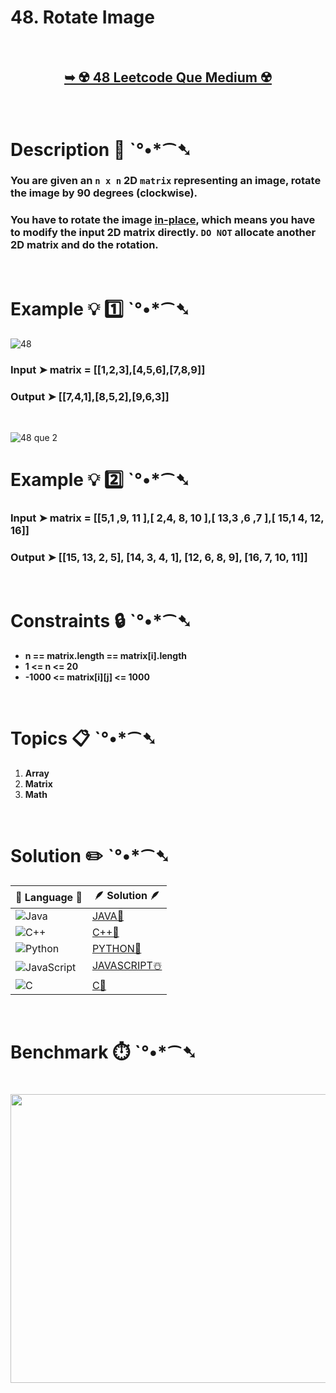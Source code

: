 # 48. Rotate Image


</br>

<h2 align="center"> 

<a href="https://leetcode.com/problems/rotate-image/description/"><strong>➥ ☢️ 48 Leetcode Que Medium ☢️ </strong></a>
</h2>

</br> 

# Description 📜 ˋ°•*⁀➷

### You are given an `n x n` 2D `matrix` representing an image, rotate the image by 90 degrees (clockwise).

### You have to rotate the image [in-place](https://en.wikipedia.org/wiki/In-place_algorithm), which means you have to modify the input 2D matrix directly. `DO NOT` allocate another 2D matrix and do the rotation.

 
</br>

# Example 💡 1️⃣ ˋ°•*⁀➷

![48](https://github.com/Prakhar-002/LEETCODE/assets/136890202/3d5567eb-8023-4c6f-8aa9-e4c5f243fc2b)

  ### Input ➤  matrix = [[1,2,3],[4,5,6],[7,8,9]]

  ### Output  ➤  [[7,4,1],[8,5,2],[9,6,3]]

</br>

![48 que 2](https://github.com/Prakhar-002/LEETCODE/assets/136890202/5ee0e6e1-93ed-476c-a17c-627825db60f1)

# Example 💡 2️⃣ ˋ°•*⁀➷

  ### Input ➤ matrix = [[5,1 ,9, 11 ],[ 2,4, 8, 10 ],[ 13,3 ,6 ,7 ],[ 15,1 4, 12, 16]]

  ### Output  ➤ [[15, 13, 2, 5], [14, 3, 4, 1], [12, 6, 8, 9], [16, 7, 10, 11]]

</br>

# Constraints 🔒 ˋ°•*⁀➷

- **n == matrix.length == matrix[i].length**
- **1 <= n <= 20**
- **-1000 <= matrix[i][j] <= 1000**

</br>

# Topics 📋 ˋ°•*⁀➷

1. **Array**
2. **Matrix**
3. **Math**


</br>

# Solution ✏️ ˋ°•*⁀➷

| 📒 Language 📒  | 🪶 Solution 🪶 |
| ------------- | ------------- |
|  ![Java](https://img.shields.io/badge/java-%23ED8B00.svg?style=for-the-badge&logo=openjdk&logoColor=white)  | [JAVA🍁](https://github.com/Prakhar-002/LEETCODE/blob/main/%F0%9F%8E%AD%20LEVEL%20wise%20que%20with%20solution%20%F0%9F%8E%AF/%E2%98%A2%EF%B8%8F%20Medium%20%E2%98%A2%EF%B8%8F/%E2%98%A2%EF%B8%8F%20Medium%2048.%20Rotate%20Image%20%E2%98%83%EF%B8%8F%20%F0%9F%8D%81%20%F0%9F%8D%B0%20%F0%9F%8E%B2%20%F0%9F%92%96/%F0%9F%8D%81JAVA_48_RotateImage.java) |
|  ![C++](https://img.shields.io/badge/c++-%2300599C.svg?style=for-the-badge&logo=c%2B%2B&logoColor=white)  | [C++🎲](https://github.com/Prakhar-002/LEETCODE/blob/main/%F0%9F%8E%AD%20LEVEL%20wise%20que%20with%20solution%20%F0%9F%8E%AF/%E2%98%A2%EF%B8%8F%20Medium%20%E2%98%A2%EF%B8%8F/%E2%98%A2%EF%B8%8F%20Medium%2048.%20Rotate%20Image%20%E2%98%83%EF%B8%8F%20%F0%9F%8D%81%20%F0%9F%8D%B0%20%F0%9F%8E%B2%20%F0%9F%92%96/%F0%9F%8E%B2CPP_48_RotateImage.cpp)  |
|  ![Python](https://img.shields.io/badge/python-3670A0?style=for-the-badge&logo=python&logoColor=ffdd54)    | [PYTHON🍰](https://github.com/Prakhar-002/LEETCODE/blob/main/%F0%9F%8E%AD%20LEVEL%20wise%20que%20with%20solution%20%F0%9F%8E%AF/%E2%98%A2%EF%B8%8F%20Medium%20%E2%98%A2%EF%B8%8F/%E2%98%A2%EF%B8%8F%20Medium%2048.%20Rotate%20Image%20%E2%98%83%EF%B8%8F%20%F0%9F%8D%81%20%F0%9F%8D%B0%20%F0%9F%8E%B2%20%F0%9F%92%96/%F0%9F%8D%B0PYTHON_48_RotateImage.py) |
| ![JavaScript](https://img.shields.io/badge/javascript-%23323330.svg?style=for-the-badge&logo=javascript&logoColor=%23F7DF1E)   | [JAVASCRIPT☃️](https://github.com/Prakhar-002/LEETCODE/blob/main/%F0%9F%8E%AD%20LEVEL%20wise%20que%20with%20solution%20%F0%9F%8E%AF/%E2%98%A2%EF%B8%8F%20Medium%20%E2%98%A2%EF%B8%8F/%E2%98%A2%EF%B8%8F%20Medium%2048.%20Rotate%20Image%20%E2%98%83%EF%B8%8F%20%F0%9F%8D%81%20%F0%9F%8D%B0%20%F0%9F%8E%B2%20%F0%9F%92%96/%E2%98%83%EF%B8%8FJAVASCRIPT_48_RotateImage.js) |
|   ![C](https://img.shields.io/badge/c-%2300599C.svg?style=for-the-badge&logo=c&logoColor=white)   | [C💖](https://github.com/Prakhar-002/LEETCODE/blob/main/%F0%9F%8E%AD%20LEVEL%20wise%20que%20with%20solution%20%F0%9F%8E%AF/%E2%98%A2%EF%B8%8F%20Medium%20%E2%98%A2%EF%B8%8F/%E2%98%A2%EF%B8%8F%20Medium%2048.%20Rotate%20Image%20%E2%98%83%EF%B8%8F%20%F0%9F%8D%81%20%F0%9F%8D%B0%20%F0%9F%8E%B2%20%F0%9F%92%96/%F0%9F%92%96C_48_RotateImage.c)  |

</br>

# Benchmark ⏱️ ˋ°•*⁀➷

<h1  align="center" >

<img src ="" width = "700px" height="462px" />

</h1>
